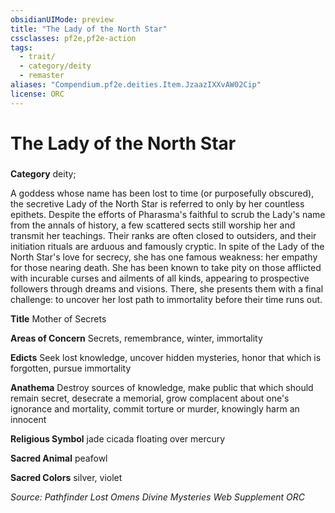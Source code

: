 ```yaml
---
obsidianUIMode: preview
title: "The Lady of the North Star"
cssclasses: pf2e,pf2e-action
tags:
  - trait/
  - category/deity
  - remaster
aliases: "Compendium.pf2e.deities.Item.JzaazIXXvAW02Cip"
license: ORC
---
```

# The Lady of the North Star

### 

**Category** deity; 




A goddess whose name has been lost to time (or purposefully obscured), the secretive Lady of the North Star is referred to only by her countless epithets. Despite the efforts of Pharasma's faithful to scrub the Lady's name from the annals of history, a few scattered sects still worship her and transmit her teachings. Their ranks are often closed to outsiders, and their initiation rituals are arduous and famously cryptic. In spite of the Lady of the North Star's love for secrecy, she has one famous weakness: her empathy for those nearing death. She has been known to take pity on those afflicted with incurable curses and ailments of all kinds, appearing to prospective followers through dreams and visions. There, she presents them with a final challenge: to uncover her lost path to immortality before their time runs out.

**Title** Mother of Secrets

**Areas of Concern** Secrets, remembrance, winter, immortality

**Edicts** Seek lost knowledge, uncover hidden mysteries, honor that which is forgotten, pursue immortality

**Anathema** Destroy sources of knowledge, make public that which should remain secret, desecrate a memorial, grow complacent about one's ignorance and mortality, commit torture or murder, knowingly harm an innocent

**Religious Symbol** jade cicada floating over mercury

**Sacred Animal** peafowl

**Sacred Colors** silver, violet

*Source: Pathfinder Lost Omens Divine Mysteries Web Supplement*
*ORC*